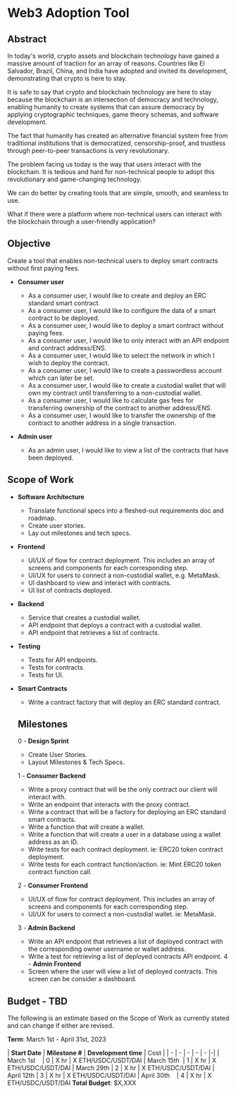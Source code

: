 # Web3 Adoption Tool

## Abstract

In today's world, crypto assets and blockchain technology have gained a massive amount of traction for an array of reasons. Countries like El Salvador, Brazil, China, and India have adopted and invited its development, demonstrating that crypto is here to stay.

It is safe to say that crypto and blockchain technology are here to stay because the blockchain is an intersection of democracy and technology, enabling humanity to create systems that can assure democracy by applying cryptographic techniques, game theory schemas, and software development.

The fact that humanity has created an alternative financial system free from traditional institutions that is democratized, censorship-proof, and trustless through peer-to-peer transactions is very revolutionary.

The problem facing us today is the way that users interact with the blockchain. It is tedious and hard for non-technical people to adopt this revolutionary and game-changing technology.

We can do better by creating tools that are simple, smooth, and seamless to use.

What if there were a platform where non-technical users can interact with the blockchain through a user-friendly application?

## Objective

Create a tool that enables non-technical users to deploy smart contracts without first paying fees.

- **Consumer user**
  - As a consumer user, I would like to create and deploy an ERC standard smart contract.
  - As a consumer user, I would like to configure the data of a smart contract to be deployed.
  - As a consumer user, I would like to deploy a smart contract without paying fees.
  - As a consumer user, I would like to only interact with an API endpoint and contract address/ENS.
  - As a consumer user, I would like to select the network in which I wish to deploy the contract.
  - As a consumer user, I would like to create a passwordless account which can later be set.
  - As a consumer user, I would like to create a custodial wallet that will own my contract until transferring to a non-custodial wallet.
  - As a consumer user, I would like to calculate gas fees for transferring ownership of the contract to another address/ENS.
  - As a consumer user, I would like to transfer the ownership of the contract to another address in a single transaction.

- **Admin user**
  - As an admin user, I would like to view a list of the contracts that have been deployed.

## Scope of Work

- **Software Architecture**
  - Translate functional specs into a fleshed-out requirements doc and roadmap.
  - Create user stories.
  - Lay out milestones and tech specs.

- **Frontend**
  - UI/UX of flow for contract deployment. This includes an array of screens and components for each corresponding step.
  - UI/UX for users to connect a non-custodial wallet, e.g. MetaMask.
  - UI dashboard to view and interact with contracts.
  - UI list of contracts deployed.

- **Backend**
  - Service that creates a custodial wallet.
  - API endpoint that deploys a contract with a custodial wallet.
  - API endpoint that retrieves a list of contracts.

- **Testing**
  - Tests for API endpoints.
  - Tests for contracts.
  - Tests for UI.

- **Smart Contracts**
  - Write a contract factory that will deploy an ERC standard contract.

  ## Milestones

  0 - **Design Sprint**
    - Create User Stories.
    - Layout Milestones & Tech Specs.

  1 - **Consumer Backend**
    - Write a proxy contract that will be the only contract our client will interact with.
    - Write an endpoint that interacts with the proxy contract.
    - Write a contract that will be a factory for deploying an ERC standard smart contracts.
    - Write a function that will create a wallet.
    - Write a function that will create a user in a database using a wallet address as an ID.
    - Write tests for each contract deployment. ie: ERC20 token contract deployment.
    - Write tests for each contract function/action. ie: Mint ERC20 token contract function call.

  2 - **Consumer Frontend**
    - UI/UX of flow for contract deployment. This includes an array of screens and components for each corresponding step.
    - UI/UX for users to connect a non-custodial wallet. ie: MetaMask.

  3 - **Admin Backend**
    - Write an API endpoint that retrieves a list of deployed contract with the corresponding owner username or wallet address.
    - Write a test for retrieving a list of deployed contracts API endpoint.
  4 - **Admin Frontend**
    - Screen where the user will view a list of deployed contracts. This screen can be consider a dashboard.


## Budget - TBD

The following is an estimate based on the Scope of Work as currently stated and can change if either are revised.

**Term**: March 1st - April 31st, 2023

| **Start Date** | **Milestone #** | **Development time** | Cost |
| - | - | - | - | - |-|
| March 1st &nbsp; &nbsp;| 0 | X hr | X ETH/USDC/USDT/DAI
| March 15th &nbsp;| 1 | X hr | X ETH/USDC/USDT/DAI
| March 29th | 2 | X hr | X ETH/USDC/USDT/DAI
| April 12th | 3 | X hr | X ETH/USDC/USDT/DAI
| April 30th &nbsp;&nbsp; | 4 | X hr | X ETH/USDC/USDT/DAI
**Total Budget**: $X,XXX
